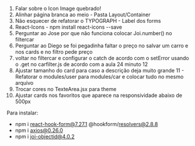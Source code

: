1) Falar sobre o Icon Image quebrado!
3) Alinhar página branca ao meio - Pasta Layout/Container
4) Não esquecer de refatorar o TYPOGRAPH - Label dos forms
5) React-Icons - npm install react-icons --save
6) Perguntar ao Jose por que não funciona colocar Joi.number() no filtercar
8) Perguntar ao Diego se foi pegadinha faltar o preço no salvar um carro e nos cards e no filtro pede preço
9) voltar no filtercar e configurar o catch de acordo com o setError usando o .get no carfilter.js de acordo com a aula 24 minuto 12
10) Ajustar tamanho do card para caso a descrição deja muito grande
11 - Refatorar o modules/user para modules/car e colocar tudo no mesmo arquivo
12) Trocar cores no TexteArea.jsx para theme
13) Ajustar cards nos favoritos que aparece na responsividade abaixo de 500px


Para instalar:


- npm i react-hook-form@7.27.1 @hookform/resolvers@2.8.8
- npm i axios@0.26.0
- npm i joi-objectid@4.0.2